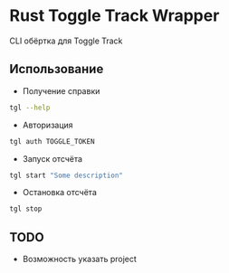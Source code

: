 # Rust Toggle Track Wrapper

CLI обёртка для Toggle Track

## Использование

- Получение справки
```bash
tgl --help
```

- Авторизация
```bash
tgl auth TOGGLE_TOKEN
```

- Запуск отсчёта
```bash
tgl start "Some description"
```

- Остановка отсчёта
```bash
tgl stop
```

## TODO

- Возможность указать project